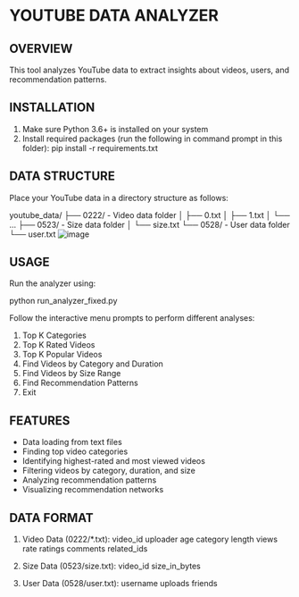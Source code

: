 YOUTUBE DATA ANALYZER
=====================

OVERVIEW
--------
This tool analyzes YouTube data to extract insights about videos, users, and recommendation patterns.

INSTALLATION
-----------
1. Make sure Python 3.6+ is installed on your system
2. Install required packages (run the following in command prompt in this folder):
   pip install -r requirements.txt

DATA STRUCTURE
-------------
Place your YouTube data in a directory structure as follows:

youtube_data/
├── 0222/         - Video data folder
│   ├── 0.txt
│   ├── 1.txt
│   └── ...
├── 0523/         - Size data folder
│   └── size.txt
└── 0528/         - User data folder
    └── user.txt
![image](https://github.com/user-attachments/assets/6e379de5-013b-4d49-a8b9-44f93b3d973b)

USAGE
-----
Run the analyzer using:

python run_analyzer_fixed.py

Follow the interactive menu prompts to perform different analyses:
1. Top K Categories
2. Top K Rated Videos
3. Top K Popular Videos
4. Find Videos by Category and Duration
5. Find Videos by Size Range
6. Find Recommendation Patterns
0. Exit

FEATURES
--------
- Data loading from text files
- Finding top video categories
- Identifying highest-rated and most viewed videos
- Filtering videos by category, duration, and size
- Analyzing recommendation patterns
- Visualizing recommendation networks

DATA FORMAT
----------
1. Video Data (0222/*.txt):
   video_id uploader age category length views rate ratings comments related_ids

2. Size Data (0523/size.txt):
   video_id size_in_bytes

3. User Data (0528/user.txt):
   username uploads friends
